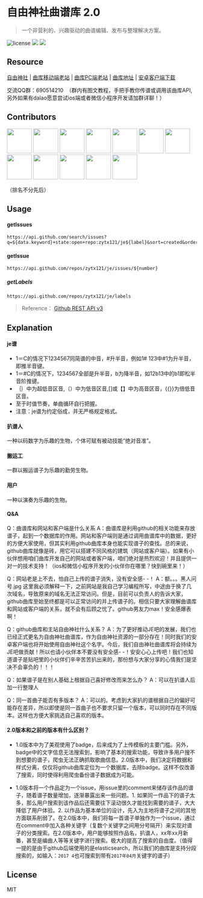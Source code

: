 # 自由神社曲谱库 2.0
> 一个非营利的、兴趣驱动的曲谱编辑、发布与整理解决方案。

![license](https://img.shields.io/github/license/mashape/apistatus.svg)  [![](https://img.shields.io/badge/%E8%B4%B4%E5%90%A7%20-%20justice__eternal%20-orange.svg)](https://tieba.baidu.com/f?kw=justice_eternal&ie=utf-8)  ![](https://img.shields.io/badge/Made-%E2%9D%A4-ff69b4.svg)

## Resource

[自由神社](http://moeje.org) | [曲库移动端老站](http://jefun.top) | [曲库PC端老站](http://lightmoon.pw) | [曲库地址](https://github.com/zytx121/je/issues) | [安卓客户端下载](https://github.com/livesun/JE-/raw/master/app-release.apk)

交流QQ群：690514210  （群内有图文教程，手把手教你传谱或调用该曲库API,另外如果有dalao愿意尝试ios端或者微信小程序开发请加群详聊！）

## Contributors

<a href="https://github.com/TOKdawn"><img src="https://avatars2.githubusercontent.com/u/15122564?s=460&v=4" height="66px" width="66px"></a>
<a href="https://github.com/livesun"><img src="https://avatars0.githubusercontent.com/u/27534854?s=460&v=4" height="66px" width="66px"></a>
<a href="https://github.com/GlacierStudioQ"><img src="https://avatars2.githubusercontent.com/u/13463146?v=4&s=460" height="66px" width="66px"></a>
<a href="https://github.com/liurunzechn"><img src="https://avatars2.githubusercontent.com/u/30720999?v=4&s=460" height="66px" width="66px"></a>
<a href="https://github.com/Dyakira"><img src="https://avatars0.githubusercontent.com/u/11003029?s=460&v=4" height="66px" width="66px"></a>
<a href="https://github.com/NorthPoleStar"><img src="https://avatars1.githubusercontent.com/u/30740698?v=4&s=460" height="66px" width="66px"></a>
<a href="https://github.com/Mars-Cat"><img src="https://avatars3.githubusercontent.com/u/34885717?s=460&v=4?v=4&s=460" height="66px" width="66px"></a>
<a href="https://github.com/IGRX"><img src="https://avatars2.githubusercontent.com/u/35169480?s=460&v=4" height="66px" width="66px"></a>
<a href="https://github.com/aS737345039"><img src="https://avatars2.githubusercontent.com/u/35213527?s=460&v=4" height="66px" width="66px"></a>
<a href="https://github.com/xqyww123"><img src="https://avatars3.githubusercontent.com/u/3982387?s=460&v=4" height="66px" width="66px"></a>
<a href="https://github.com/njupt4145438"><img src="https://avatars3.githubusercontent.com/u/35494698?s=460&v=4" height="66px" width="66px"></a>
<a href="https://github.com/rockyhann"><img src="https://avatars2.githubusercontent.com/u/30772677?s=460&v=4" height="66px" width="66px"></a>

（排名不分先后）


## Usage

#### getIssues
```
https://api.github.com/search/issues?q=${data.keyword}+state:open+repo:zytx121/je${label}&sort=created&order=desc
```

#### getIssue
```
https://api.github.com/repos/zytx121/je/issues/${number}
```

##### getLabels
```
https://api.github.com/repos/zytx121/je/labels
```

> Reference： [Github REST API v3](https://developer.github.com/v3/issues/)


## 	Explanation


#### je谱

- 1＝C的情况下1234567同简谱的中音，#升半音，例如1# 123中#1为升半音，即推半音键。
- 1＝#C的情况下，1234567全部是升半音，b为降半音，如12b13中的b1即松半音阶推键。
- ｛｝中为超低音区音,（）中为低音区音,[]或【】中为高音区音，{{}}为倍低音区音。
- 至于时值节奏，单曲循环自行把握。
- 注意：je谱为约定俗成，并无严格规定格式。

#### 扒谱人
一种以码数字为乐趣的生物，个体可赋有被动技能“绝对音准”。
#### 搬运工
一群以搬运谱子为乐趣的勤劳生物。
#### 用户
一种以演奏为乐趣的生物。

#### Q&A

Q：曲谱库和网站和客户端是什么关系
A：曲谱库是利用github的相关功能来存放谱子，起到一个数据库的作用。网站和客户端则是通过调用曲谱库中的数据，更好的方便大家使用，但其实利用github曲库本身也能实现谱子的查找。总的来说，github曲库就像是砖，用它可以搭建不同风格的建筑（网站或客户端）。如果有小伙伴想用咱们曲库开发自己的网站或者客户端，咱们绝对是热烈欢迎！并且提供一对一的技术支持！（ios和微信小程序开发的小伙伴你在哪里？快到碗里来！）

Q：网站老是上不去，怕自己上传的谱子消失，没有安全感- -！
A：额。。。黑人问号.jpg  这里我必须解释一下，之前网站是我自己学习编程所写，中途由于换了几次域名，导致原来的域名无法正常访问。但是，目前可以负责人的告诉大家，github曲库至始至终都是可以正常访问的并上传谱子的。相信只要大家理解曲谱库和网站或客户端的关系，就不会有后顾之忧了。github男友力max！安全感爆表啊！

Q：github曲库和主站自由神社什么关系？
A：为了更好推动JE吧的发展，我们也已经正式更名为自由神社曲谱库，作为自由神社资源的一部分存在！同时我们的安卓客户端也将开始使用自由神社这个名字。今后，我们自由神社曲谱库将会持续为JE吧做贡献！所以也请小伙伴本不要没有安全感- -！安安心心上传吧！我们也知道谱子是贴吧里的小伙伴们辛辛苦苦扒出来的，那份想与大家分享的心情我们是坚决不会辜负的！！！

Q：如果谱子是在别人基础上根据自己喜好修改而来怎么办？
A：可以在扒谱人后加一行整理人

Q：同一首曲子能否有多版本？
A：可以的。考虑到大家扒的谱根据自己的偏好可能存在差异，所以即使是同一首曲子也不要求只留一个版本，可以同时存在不同版本。这样也方便大家挑选自己喜欢的版本。


####  2.0版本和之前的版本有什么区别？

- 1.0版本中为了美观使用了badge，后来成为了上传模板的主要门槛。另外，badge中的文字信息无法搜索到，影响了基本的搜索功能，导致许多用户搜不到想要的谱子，爬虫无法正确抓取歌曲信息。2.0版本中，我们决定将数据和样式分离，仅仅将github曲库定位为一个数据库，去除badge。这样不仅改善了搜索，同时使得利用爬虫备份谱子数据成为可能。

- 1.0版本将一个作品定为一个issue，用issue里的comment来储存该作品的谱子，随着谱子数量增加，逐渐暴露出来一些问题。1. 如果同一作品下的谱子太多，那么用户搜索到该作品后还需要往下滚动很久才能找到需要的谱子，大大降低了用户体验。2. 以作品为基本单位的设计，先入为主地将谱子之间的其他方面联系削弱了。在2.0版本中，我们将每一首谱子单独作为一个issue，通过在comment中加入各种关键字（复数个关键字之间用分号隔开）来实现对谱子的分类搜索。在2.0版本中，用户能够按照作品名，扒谱人，xx年xx月新番，甚至是编曲人等等关键字进行搜索。极大的提高了搜索的自由度。（值得一提的是由于github后端使用的是elasticsearch，所以我们的曲库是支持分段搜索的，如输入：`2017 4`也可搜索到带有`2017年04月`关键字的谱子）

## License

MIT 


